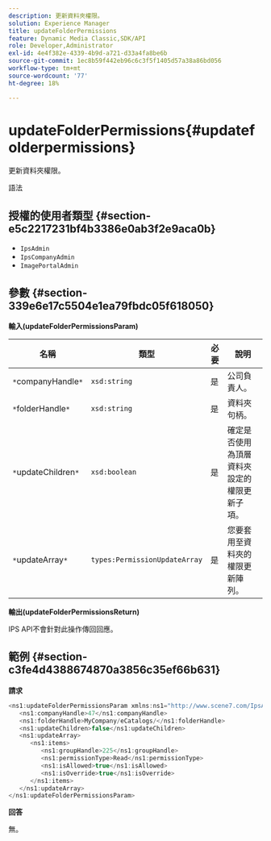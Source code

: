 ```yaml
---
description: 更新資料夾權限。
solution: Experience Manager
title: updateFolderPermissions
feature: Dynamic Media Classic,SDK/API
role: Developer,Administrator
exl-id: 4e4f382e-4339-4b9d-a721-d33a4fa8be6b
source-git-commit: 1ec8b59f442eb96c6c3f5f1405d57a38a86bd056
workflow-type: tm+mt
source-wordcount: '77'
ht-degree: 18%

---
```


# updateFolderPermissions{#updatefolderpermissions}

更新資料夾權限。

語法

## 授權的使用者類型 {#section-e5c2217231bf4b3386e0ab3f2e9aca0b}

* `IpsAdmin`
* `IpsCompanyAdmin`
* `ImagePortalAdmin`

## 參數 {#section-339e6e17c5504e1ea79fbdc05f618050}

**輸入(updateFolderPermissionsParam)**

| 名稱 | 類型 | 必要 | 說明 |
|---|---|---|---|
| `*`companyHandle`*` | `xsd:string` | 是 | 公司負責人。 |
| `*`folderHandle`*` | `xsd:string` | 是 | 資料夾句柄。 |
| `*`updateChildren`*` | `xsd:boolean` | 是 | 確定是否使用為頂層資料夾設定的權限更新子項。 |
| `*`updateArray`*` | `types:PermissionUpdateArray` | 是 | 您要套用至資料夾的權限更新陣列。 |

**輸出(updateFolderPermissionsReturn)**

IPS API不會針對此操作傳回回應。

## 範例 {#section-c3fe4d4388674870a3856c35ef66b631}

**請求**

```java
<ns1:updateFolderPermissionsParam xmlns:ns1="http://www.scene7.com/IpsApi/xsd">
   <ns1:companyHandle>47</ns1:companyHandle>
   <ns1:folderHandle>MyCompany/eCatalogs/</ns1:folderHandle>
   <ns1:updateChildren>false</ns1:updateChildren>
   <ns1:updateArray>
      <ns1:items>
         <ns1:groupHandle>225</ns1:groupHandle>
         <ns1:permissionType>Read</ns1:permissionType>
         <ns1:isAllowed>true</ns1:isAllowed>
         <ns1:isOverride>true</ns1:isOverride>
      </ns1:items>
   </ns1:updateArray>
</ns1:updateFolderPermissionsParam>
```

**回答**

無。
